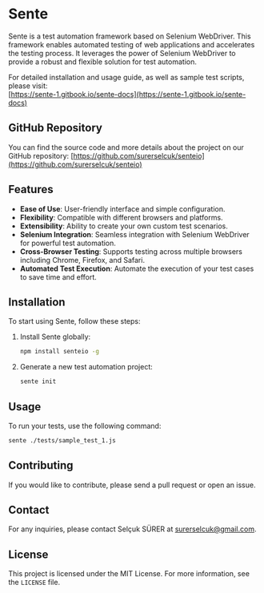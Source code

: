 # Sente
Sente is a test automation framework based on Selenium WebDriver. This framework enables automated testing of web applications and accelerates the testing process. It leverages the power of Selenium WebDriver to provide a robust and flexible solution for test automation.

For detailed installation and usage guide, as well as sample test scripts, please visit:  
[https://sente-1.gitbook.io/sente-docs](https://sente-1.gitbook.io/sente-docs)
## GitHub Repository

You can find the source code and more details about the project on our GitHub repository: 
[https://github.com/surerselcuk/senteio](https://github.com/surerselcuk/senteio)
## Features

- **Ease of Use**: User-friendly interface and simple configuration.
- **Flexibility**: Compatible with different browsers and platforms.
- **Extensibility**: Ability to create your own custom test scenarios.
- **Selenium Integration**: Seamless integration with Selenium WebDriver for powerful test automation.
- **Cross-Browser Testing**: Supports testing across multiple browsers including Chrome, Firefox, and Safari.
- **Automated Test Execution**: Automate the execution of your test cases to save time and effort.

## Installation

To start using Sente, follow these steps:

1. Install Sente globally:
    ```bash
    npm install senteio -g
    ```
2. Generate a new test automation project:
    ```bash
    sente init    
    ```

## Usage

To run your tests, use the following command:
```bash
sente ./tests/sample_test_1.js
```

## Contributing

If you would like to contribute, please send a pull request or open an issue.

## Contact

For any inquiries, please contact Selçuk SÜRER at [surerselcuk@gmail.com](mailto:surerselcuk@gmail.com).

## License

This project is licensed under the MIT License. For more information, see the `LICENSE` file.
